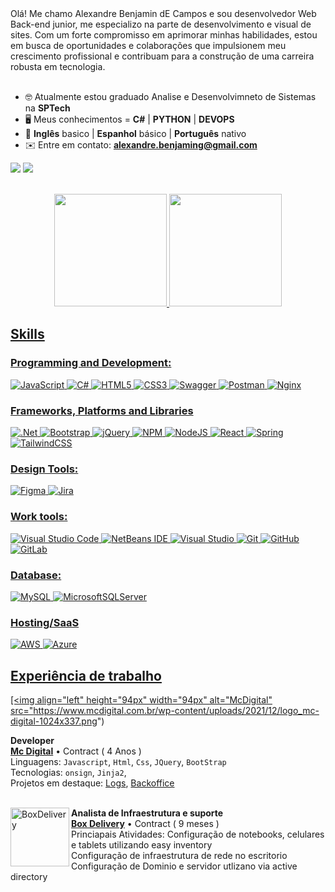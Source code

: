 

<section align="left">
  Olá! Me chamo Alexandre Benjamin dE Campos e sou desenvolvedor Web Back-end junior, me especializo na parte de desenvolvimento e visual de sites. Com um forte compromisso em aprimorar minhas habilidades, estou em busca de oportunidades e colaborações que impulsionem meu crescimento profissional e contribuam para a construção de uma carreira robusta em tecnologia.<br> <br>
 
 - :nerd_face: Atualmente estou graduado Analise e Desenvolvimneto de Sistemas na **SPTech**
 - :desktop_computer: Meus conhecimentos = **C#** | **PYTHON** | **DEVOPS**
 - :open_book: **Inglês** basico | **Espanhol** básico | **Português** nativo
 - ✉️ Entre em contato: **alexandre.benjaming@gmail.com**
 
 <a href="https://www.linkedin.com/in/alexandrebenjamin" target="_blank"><img src="https://img.shields.io/badge/-LinkedIn-%230077B5?style=for-the-badge&logo=linkedin&logoColor=white" target="_blank"></a>
 <a href="mailto:matheuslimalessa22@gmail.com"><img src="https://img.shields.io/badge/-Gmail-D14836?style=for-the-badge&logo=gmail&logoColor=white" target="_blank"></a>
 
</section>
<br>
 <div align="center">
   <a href="https://github.com/AlexandreBen">
   <img height="180em" src="https://github-readme-stats.vercel.app/api?username=lessamatheuss01&show_icons=true&theme=radical&include_all_commits=true&count_private=true"/>
   <img height="180em" src="https://github-readme-stats.vercel.app/api/top-langs/?username=lessamatheuss01&layout=compact&langs_count=6&theme=tokyonight"/>
</div>

## Skills

### Programming and Development:
![JavaScript](https://img.shields.io/badge/javascript-%23323330.svg?style=for-the-badge&logo=javascript&logoColor=%23F7DF1E)
![C#](https://img.shields.io/badge/c%23-%23239120.svg?style=for-the-badge&logo=csharp&logoColor=white)
![HTML5](https://img.shields.io/badge/html5-%23E34F26.svg?style=for-the-badge&logo=html5&logoColor=white)
![CSS3](https://img.shields.io/badge/css3-%231572B6.svg?style=for-the-badge&logo=css3&logoColor=white)
![Swagger](https://img.shields.io/badge/-Swagger-%23Clojure?style=for-the-badge&logo=swagger&logoColor=white)
![Postman](https://img.shields.io/badge/Postman-FF6C37?style=for-the-badge&logo=postman&logoColor=white)
![Nginx](https://img.shields.io/badge/nginx-%23009639.svg?style=for-the-badge&logo=nginx&logoColor=white)

### Frameworks, Platforms and Libraries
![.Net](https://img.shields.io/badge/.NET-5C2D91?style=for-the-badge&logo=.net&logoColor=white)
![Bootstrap](https://img.shields.io/badge/bootstrap-%238511FA.svg?style=for-the-badge&logo=bootstrap&logoColor=white)
![jQuery](https://img.shields.io/badge/jquery-%230769AD.svg?style=for-the-badge&logo=jquery&logoColor=white)
![NPM](https://img.shields.io/badge/NPM-%23CB3837.svg?style=for-the-badge&logo=npm&logoColor=white)
![NodeJS](https://img.shields.io/badge/node.js-6DA55F?style=for-the-badge&logo=node.js&logoColor=white)
![React](https://img.shields.io/badge/react-%2320232a.svg?style=for-the-badge&logo=react&logoColor=%2361DAFB)
![Spring](https://img.shields.io/badge/spring-%236DB33F.svg?style=for-the-badge&logo=spring&logoColor=white)
![TailwindCSS](https://img.shields.io/badge/tailwindcss-%2338B2AC.svg?style=for-the-badge&logo=tailwind-css&logoColor=white)
### Design Tools:
![Figma](https://img.shields.io/badge/figma-%23F24E1E.svg?style=for-the-badge&logo=figma&logoColor=white)
![Jira](https://img.shields.io/badge/jira-%230A0FFF.svg?style=for-the-badge&logo=jira&logoColor=white)

### Work tools:
![Visual Studio Code](https://img.shields.io/badge/Visual%20Studio%20Code-0078d7.svg?style=for-the-badge&logo=visual-studio-code&logoColor=white)
![NetBeans IDE](https://img.shields.io/badge/NetBeans_IDE-1B6AC6.svg?style=for-the-badge&logo=apache-netbeans-ide&logoColor=white)
![Visual Studio](https://img.shields.io/badge/Visual%20Studio-5C2D91.svg?style=for-the-badge&logo=visual-studio&logoColor=white)
![Git](https://img.shields.io/badge/git-%23F05033.svg?style=for-the-badge&logo=git&logoColor=white)
![GitHub](https://img.shields.io/badge/github-%23121011.svg?style=for-the-badge&logo=github&logoColor=white)
![GitLab](https://img.shields.io/badge/gitlab-%23181717.svg?style=for-the-badge&logo=gitlab&logoColor=white)

### Database:
![MySQL](https://img.shields.io/badge/mysql-4479A1.svg?style=for-the-badge&logo=mysql&logoColor=white)
![MicrosoftSQLServer](https://img.shields.io/badge/Microsoft%20SQL%20Server-CC2927?style=for-the-badge&logo=microsoft%20sql%20server&logoColor=white)

### Hosting/SaaS
![AWS](https://img.shields.io/badge/AWS-%23FF9900.svg?style=for-the-badge&logo=amazon-aws&logoColor=white)
![Azure](https://img.shields.io/badge/azure-%230072C6.svg?style=for-the-badge&logo=microsoftazure&logoColor=white)
<br>

## Experiência de trabalho
[<img align="left" height="94px" width="94px" alt="McDigital" src="https://www.mcdigital.com.br/wp-content/uploads/2021/12/logo_mc-digital-1024x337.png")

**Developer** \
[**Mc Digital**](https://www.mcdigital.com.br/) • Contract ( 4 Anos ) \
Linguagens: `Javascript`, `Html`, `Css`, `JQuery`, `BootStrap` \
Tecnologias: `onsign`, `Jinja2`, \
Projetos em destaque: [Logs](), [Backoffice]()
<br/>
<br/>

[<img align="left" height="94px" width="94px" alt="BoxDelivery" src="https://encrypted-tbn0.gstatic.com/images?q=tbn:ANd9GcTL7ECrspq4nFDMvczN4Bun2F-6QdrMVsihFsRKPou79Q&s"/>](https://boxdelivery.com.br/)

**Analista de Infraestrutura e suporte** \
[**Box Delivery**](https://boxdelivery.com.br/) • Contract ( 9 meses ) \
Princiapais Atividades: 
Configuração de notebooks, celulares e tablets utilizando easy inventory \
Configuração de infraestrutura de rede no escritorio \
Configuração de  Dominio e servidor utlizano via active directory \
<br/>
<br/>


